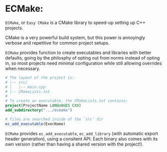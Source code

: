 # ECMake:
`ECMake`, or `Easy CMake` is a CMake library to speed-up setting up C++ projects.

CMake is a very powerful build system, but this power is annoyingly verbose and repetitive for common project setups.

`ECMake` provides function to create executables and libraries with better defaults, going by the philosphy of opting out from norms instead of opting in, so most projects need minimal configuration while still allowing overrides when necessary.

```cmake
# The layout of the project is:
# |-- src/
# |   |-- main.cpp
# |-- CMakeLists.txt
#
# To create an executable, the CMakeLists.txt contains:
project(ProjectName LANGUAGES CXX)
add_subdirectory(".../ecmake")

# files are searched inside of the `src` dir
ec_add_executable(ExecName)
```

`ECMake` provides `ec_add_executable`, `ec_add_library` (with automatic export header generation), using a consitent API. Each binary also comes with its own version (rather than having a shared version with the project!).